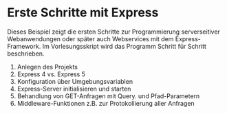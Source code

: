 Erste Schritte mit Express
==========================

Dieses Beispiel zeigt die ersten Schritte zur Programmierung serverseitiver Webanwendungen
oder später auch Webservices mit dem Express-Framework. Im Vorlesungsskript wird das Programm
Schritt für Schritt beschrieben.

1. Anlegen des Projekts
1. Express 4 vs. Express 5
1. Konfiguration über Umgebungsvariablen
1. Express-Server initialisieren und starten
1. Behandlung von GET-Anfragen mit Query. und Pfad-Parametern
1. Middleware-Funktionen z.B. zur Protokollierung aller Anfragen